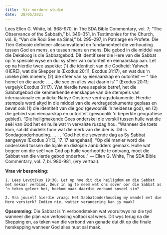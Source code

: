 ```yaml
---
title:  Vir verdere studie
date:  28/05/2021
---
```


Lees Ellen G. White, bl. 968-970, in The SDA Bible Commentary, vol. 7; “The Observance of the Sabbath,” bl. 349–351, in Testimonies for the Church, vol. 6; “Van die Rooi See na Sinai,” bl. 295–297, in Patriarge en Profete. Die Tien Gebooie definieer allesomvattend en fundamenteel die verhouding tussen God en mens, en tussen mens en mens. Die gebod in die middel van die Dekaloog is die Sabbatgebod. Dit identifiseer die Here van die Sabbat op ‘n spesiale wyse en dui sy sfeer van outoriteit en eienaarskap aan. Let op na hierdie twee aspekte: (1) die identiteit van die Godheid: Yahweh (HERE), wat die Skepper is (Exodus 20:11, Exodus 31:17), en wat dus ‘n unieke plek inneem; (2) die sfeer van sy eienaarskap en outoriteit — “ ‘die hemel en die aarde . . ., die see en alles wat daarin is’ ” (Exodus 20:11; vergelyk Exodus 31:17). Wat hierdie twee aspekte betref, het die Sabbatgebod die kenmerkende eienskappe van die stempels van internasionale en antieke Nabye Oosterse verdragsdokumente. Hierdie stempels word altyd in die middel van die verdragsdokumente geplaas en bevat ook (1) die identiteit van die god (gewoonlik ‘n heidense god), en (2) die gebied van eienaarskap en outoriteit (gewoonlik ‘n beperkte geografiese gebied). “Die heiligmakende Gees onderskei die verskil tussen hulle wat die seël van God het en hulle wat ‘n vervalste rusdag hou. “Wanneer die toets kom, sal dit duidelik toon wat die merk van die dier is. Dit is Sondagonderhouding. . . . . “God het die sewende dag as Sy Sabbat aangewys [Exodus 31:13, 17, 17 aangehaal]. “Op dié manier word die onderskeid tussen die lojale en dislojale aanbidders gemaak. Hulle wat begeer om die seël van God op hulle voorhoofde te ontvang, moet die Sabbat van die vierde gebod onderhou.” — Ellen G. White, The SDA Bible Commentary, vol. 7, bl. 980-981, (vry vertaal).

**Vrae vir bespreking**:

`1. Lees Levítikus 19:30. Let op hoe dit die heiligdom en die Sabbat met mekaar verbind. Deur in ag te neem wat ons sover oor die Sabbat as ‘n teken geleer het, hoekom maak daardie verband soveel sin? `

`2. Vra jouself hierdie vraag: Het Sabbatonderhouding my wandel met die Here versterk? Indien nie, watter verandering kan jy maak?`

**Opsomming**: Die Sabbat is ‘n verbondsteken wat vooruitwys na die tyd wanneer die plan van verlossing voltooi sal wees. Dit wys terug na die Skepping en, as teken van die verbond van genade dui dit op die finale herskepping wanneer God alles nuut sal maak.